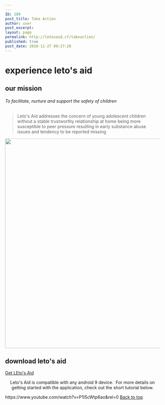 ```yaml
---
---
ID: 289
post_title: Take Action
author: user
post_excerpt:
layout: page
permalink: http://letosaid.cf/takeaction/
published: true
post_date: 2018-11-27 09:17:28
---
```

<h1>
					experience leto's aid
				</h1>
			<h2>our mission</h2>		
			<h6>To facilitate, nurture and support the safety of children</h6>		
		<blockquote><p>Leto's Aid addresses the concern of young adolescent children without a stable trustworthy relationship at home being more susceptible to peer pressure resulting in early substance abuse issues and tendency to be reported missing</p></blockquote>		
										<img width="1024" height="683" src="http://54.153.232.85/wp-content/uploads/2019/09/adult-baby-casual-236164-1024x683.jpg" alt="" srcset="http://54.153.232.85/wp-content/uploads/2019/09/adult-baby-casual-236164-1024x683.jpg 1024w, http://54.153.232.85/wp-content/uploads/2019/09/adult-baby-casual-236164-300x200.jpg 300w, http://54.153.232.85/wp-content/uploads/2019/09/adult-baby-casual-236164-768x512.jpg 768w" sizes="(max-width: 1024px) 100vw, 1024px" />											
			<h2>download leto's aid</h2>		
			<a href="#" role="button">
						Get LEto's Aid
					</a>
		<p style="text-align: center;">Leto's Aid is compatible with any android 9 device.  For more details on getting started with the application, check out the short tutorial below.</p>https://www.youtube.com/watch?v=P1I5cWtp6ao&#038;rel=0		
			<a href="#top" role="button">
						Back to top
					</a>